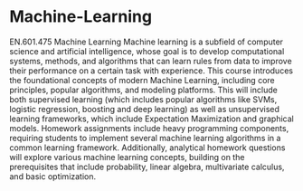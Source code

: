 # Machine-Learning
EN.601.475 Machine Learning 
Machine learning is a subfield of computer science and artificial intelligence, whose goal is to
develop computational systems, methods, and algorithms that can learn rules from data to
improve their performance on a certain task with experience. This course introduces the
foundational concepts of modern Machine Learning, including core principles, popular
algorithms, and modeling platforms. This will include both supervised learning (which includes
popular algorithms like SVMs, logistic regression, boosting and deep learning) as well as
unsupervised learning frameworks, which include Expectation Maximization and graphical
models. Homework assignments include heavy programming components, requiring students to
implement several machine learning algorithms in a common learning framework. Additionally,
analytical homework questions will explore various machine learning concepts, building on the
prerequisites that include probability, linear algebra, multivariate calculus, and basic
optimization.
